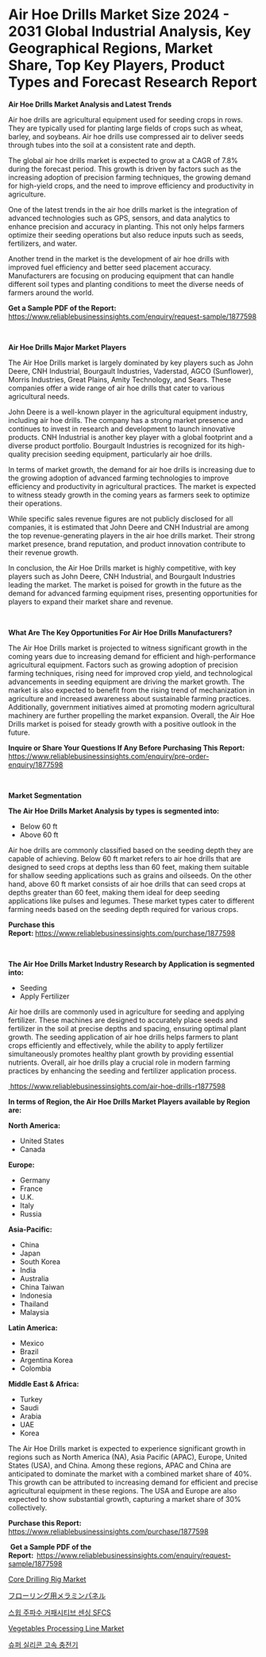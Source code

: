 <p><h1>Air Hoe Drills Market Size 2024 - 2031 Global Industrial Analysis, Key Geographical Regions, Market Share, Top Key Players, Product Types and Forecast Research Report</h1></p><p><strong>Air Hoe Drills Market Analysis and Latest Trends</strong></p>
<p><p>Air hoe drills are agricultural equipment used for seeding crops in rows. They are typically used for planting large fields of crops such as wheat, barley, and soybeans. Air hoe drills use compressed air to deliver seeds through tubes into the soil at a consistent rate and depth.</p><p>The global air hoe drills market is expected to grow at a CAGR of 7.8% during the forecast period. This growth is driven by factors such as the increasing adoption of precision farming techniques, the growing demand for high-yield crops, and the need to improve efficiency and productivity in agriculture.</p><p>One of the latest trends in the air hoe drills market is the integration of advanced technologies such as GPS, sensors, and data analytics to enhance precision and accuracy in planting. This not only helps farmers optimize their seeding operations but also reduce inputs such as seeds, fertilizers, and water.</p><p>Another trend in the market is the development of air hoe drills with improved fuel efficiency and better seed placement accuracy. Manufacturers are focusing on producing equipment that can handle different soil types and planting conditions to meet the diverse needs of farmers around the world.</p></p>
<p><strong>Get a Sample PDF of the Report:&nbsp;</strong> <a href="https://www.reliablebusinessinsights.com/enquiry/request-sample/1877598">https://www.reliablebusinessinsights.com/enquiry/request-sample/1877598</a></p>
<p>&nbsp;</p>
<p><strong>Air Hoe Drills Major Market Players</strong></p>
<p><p>The Air Hoe Drills market is largely dominated by key players such as John Deere, CNH Industrial, Bourgault Industries, Vaderstad, AGCO (Sunflower), Morris Industries, Great Plains, Amity Technology, and Sears. These companies offer a wide range of air hoe drills that cater to various agricultural needs.</p><p>John Deere is a well-known player in the agricultural equipment industry, including air hoe drills. The company has a strong market presence and continues to invest in research and development to launch innovative products. CNH Industrial is another key player with a global footprint and a diverse product portfolio. Bourgault Industries is recognized for its high-quality precision seeding equipment, particularly air hoe drills.</p><p>In terms of market growth, the demand for air hoe drills is increasing due to the growing adoption of advanced farming technologies to improve efficiency and productivity in agricultural practices. The market is expected to witness steady growth in the coming years as farmers seek to optimize their operations.</p><p>While specific sales revenue figures are not publicly disclosed for all companies, it is estimated that John Deere and CNH Industrial are among the top revenue-generating players in the air hoe drills market. Their strong market presence, brand reputation, and product innovation contribute to their revenue growth.</p><p>In conclusion, the Air Hoe Drills market is highly competitive, with key players such as John Deere, CNH Industrial, and Bourgault Industries leading the market. The market is poised for growth in the future as the demand for advanced farming equipment rises, presenting opportunities for players to expand their market share and revenue.</p></p>
<p>&nbsp;</p>
<p><strong>What Are The Key Opportunities For Air Hoe Drills Manufacturers?</strong></p>
<p><p>The Air Hoe Drills market is projected to witness significant growth in the coming years due to increasing demand for efficient and high-performance agricultural equipment. Factors such as growing adoption of precision farming techniques, rising need for improved crop yield, and technological advancements in seeding equipment are driving the market growth. The market is also expected to benefit from the rising trend of mechanization in agriculture and increased awareness about sustainable farming practices. Additionally, government initiatives aimed at promoting modern agricultural machinery are further propelling the market expansion. Overall, the Air Hoe Drills market is poised for steady growth with a positive outlook in the future.</p></p>
<p><strong>Inquire or Share Your Questions If Any Before Purchasing This Report:</strong> <a href="https://www.reliablebusinessinsights.com/enquiry/pre-order-enquiry/1877598">https://www.reliablebusinessinsights.com/enquiry/pre-order-enquiry/1877598</a></p>
<p>&nbsp;</p>
<p><strong>Market Segmentation</strong></p>
<p><strong>The Air Hoe Drills Market Analysis by types is segmented into:</strong></p>
<p><ul><li>Below 60 ft</li><li>Above 60 ft</li></ul></p>
<p><p>Air hoe drills are commonly classified based on the seeding depth they are capable of achieving. Below 60 ft market refers to air hoe drills that are designed to seed crops at depths less than 60 feet, making them suitable for shallow seeding applications such as grains and oilseeds. On the other hand, above 60 ft market consists of air hoe drills that can seed crops at depths greater than 60 feet, making them ideal for deep seeding applications like pulses and legumes. These market types cater to different farming needs based on the seeding depth required for various crops.</p></p>
<p><strong>Purchase this Report:&nbsp;</strong><a href="https://www.reliablebusinessinsights.com/purchase/1877598">https://www.reliablebusinessinsights.com/purchase/1877598</a></p>
<p>&nbsp;</p>
<p><strong>The Air Hoe Drills Market Industry Research by Application is segmented into:</strong></p>
<p><ul><li>Seeding</li><li>Apply Fertilizer</li></ul></p>
<p><p>Air hoe drills are commonly used in agriculture for seeding and applying fertilizer. These machines are designed to accurately place seeds and fertilizer in the soil at precise depths and spacing, ensuring optimal plant growth. The seeding application of air hoe drills helps farmers to plant crops efficiently and effectively, while the ability to apply fertilizer simultaneously promotes healthy plant growth by providing essential nutrients. Overall, air hoe drills play a crucial role in modern farming practices by enhancing the seeding and fertilizer application process.</p></p>
<p><a href="https://www.reliablebusinessinsights.com/air-hoe-drills-r1877598">&nbsp;https://www.reliablebusinessinsights.com/air-hoe-drills-r1877598</a></p>
<p><strong>In terms of Region, the Air Hoe Drills Market Players available by Region are:</strong></p>
<p>
    <p> <strong> North America: </strong>
        <ul>
            <li>United States</li>
            <li>Canada</li>
        </ul>
        </p> 
    <p> <strong> Europe: </strong>
        <ul>
            <li>Germany</li>
            <li>France</li>
            <li>U.K.</li>
            <li>Italy</li>
            <li>Russia</li>
        </ul>
        </p> 
    <p> <strong> Asia-Pacific: </strong>
        <ul>
            <li>China</li>
            <li>Japan</li>
            <li>South Korea</li>
            <li>India</li>
            <li>Australia</li>
            <li>China Taiwan</li>
            <li>Indonesia</li>
            <li>Thailand</li>
            <li>Malaysia</li>
        </ul>
        </p> 
    <p> <strong> Latin America: </strong>
        <ul>
            <li>Mexico</li>
            <li>Brazil</li>
            <li>Argentina Korea</li>
            <li>Colombia</li>
        </ul>
        </p> 
    <p> <strong> Middle East & Africa: </strong>
        <ul>
            <li>Turkey</li>
            <li>Saudi</li>
            <li>Arabia</li>
            <li>UAE</li>
            <li>Korea</li>
        </ul>
    </p>
    </p>
<p><p>The Air Hoe Drills market is expected to experience significant growth in regions such as North America (NA), Asia Pacific (APAC), Europe, United States (USA), and China. Among these regions, APAC and China are anticipated to dominate the market with a combined market share of 40%. This growth can be attributed to increasing demand for efficient and precise agricultural equipment in these regions. The USA and Europe are also expected to show substantial growth, capturing a market share of 30% collectively.</p></p>
<p><strong>Purchase this Report: </strong><a href="https://www.reliablebusinessinsights.com/purchase/1877598">https://www.reliablebusinessinsights.com/purchase/1877598</a></p>
<p>&nbsp;<strong>Get a Sample PDF of the Report:&nbsp;&nbsp;</strong><a href="https://www.reliablebusinessinsights.com/enquiry/request-sample/1877598">https://www.reliablebusinessinsights.com/enquiry/request-sample/1877598</a></p>
<p><strong></strong></p>
<p><p><a href="https://github.com/alexcrou8/Market-Research-Report-List-1/blob/main/core-drilling-rig-market.md">Core Drilling Rig Market</a></p><p><a href="https://github.com/oqxogxyvqe90775/Market-Research-Report-List-3/blob/main/6870630164598.md">フローリング用メラミンパネル</a></p><p><a href="https://github.com/camron674/Market-Research-Report-List-2/blob/main/9323048177563.md">스윕 주파수 커패시티브 센싱 SFCS</a></p><p><a href="https://github.com/Krdamani25/Market-Research-Report-List-1/blob/main/vegetables-processing-line-market.md">Vegetables Processing Line Market</a></p><p><a href="https://github.com/BrettWeberrt8767765/Market-Research-Report-List-2/blob/main/5571251177562.md">슈퍼 실리콘 고속 충전기</a></p></p>